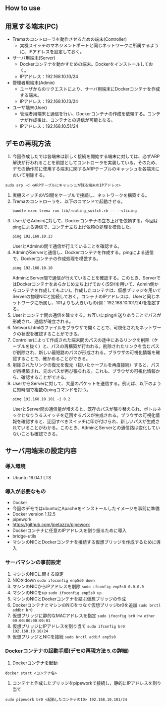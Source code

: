 How to use
----------

## 用意する端末(PC)
- Tremaのコントローラを動作させるための端末(Controller)
    - 実機スイッチのマネジメントポートと同じネットワークに所属するように、IPアドレスを設定しておく。
- サーバ用端末(Server)
    - Dockerコンテナを動かすための端末。Dockerをインストールしておく。
    - IPアドレス：192.168.10.10/24
- 管理者用端末(Admin)
    - ユーザからのリクエストにより、サーバ用端末にDockerコンテナを作成する端末。
    - IPアドレス：192.168.10.13/24
- ユーザ端末(User)
    - 管理者用端末と通信を行い、Dockerコンテナの作成を依頼する。コンテナが作成後は、コンテナとの通信が可能となる。
    - IPアドレス：192.168.10.51/24

## デモの再現方法
1. 今回作成したでは各端末は新しく接続を開始する端末に対しては、必ずARP解決が行われることを前提としてコントローラを実装している。そのため、デモの動作前に使用する端末に関するARPテーブルのキャッシュを各端末において削除する。
  ```
  sudo arp -d <ARPテーブルにキャッシュが残る端末のIPアドレス>
  ```
1. 実機スイッチのVSI間をケーブルで接続し、ネットワークを構築する。
1. Tremaのコントローラを、以下のコマンドで起動させる。  
    ```
    bundle exec trema run lib/routing_switch.rb -- --slicing
    ```  
1. UserからAdminに対して、Dockerコンテナの立ち上げを依頼する。今回はpingによる通信で、コンテナ立ち上げ依頼の処理を模倣した。
    ```
    ping 192.168.10.13
    ```  
    UserとAdminの間で通信が行えていることを確認する。
1. AdminがServerと通信し、Dockerコンテナを作成する。pingによる通信で、Dockerコンテナの作成処理を模倣する。
    ```
    ping 192.168.10.10
    ```  
    AdminとServer間で通信が行えていることを確認する。このとき、ServerではDockerコンテナをあらかじめ立ち上げておく(SSHを用いて、Admin側からコンテナを作成してもよい)。作成したコンテナは、仮想ブリッジを用いてServerの物理NICと接続しておく。コンテナのIPアドレスは、Userと同じネットワークに所属し、101よりも大きいもの(例：192.168.10.101/24)を指定する。  
1. Userとコンテナ間の通信を確立する。お互いにpingを送りあうことでパスが形成され、通信が確立される。
1. Network.htmlのファイルをブラウザで開くことで、可視化されたネットワークの状況を確認することができる。
1. Controllerによって作成された端末間のパスの途中にあるリンクを削除（ケーブルを抜く）と、パスの再構築が行われる。削除されたリンクを含むパスが削除され、新しい最短路のパスが形成される。ブラウザの可視化情報を確認することで、確かめることができる。
1. 削除されたリンクの復元を復元（抜いたケーブルを再度接続）すると、パスが再構築され、元のパスが再び張られる。これも、ブラウザの可視化情報から、確認することができる。  
1. UserからServerに対して、大量のパケットを送信する。例えば、以下のように短時間で複数のpingコマンドを打つ。  
    ```
    ping 192.168.10.101 -i 0.2
    ```  
    UserとServer間の通信量が増えると、既存のパスが張り替えられ、ボトルネックとなりうるスイッチを迂回するパスが生成される。ブラウザの可視化情報を確認すると、迂回すべきスイッチに印が付けられ、新しいパスが生成されていることがわかる。このとき、AdminとServerとの通信路は変化していないことも確認できる。

## サーバ用端末の設定内容
### 導入環境
- Ubuntu 16.04.1 LTS

### 導入が必要なもの
- Docker
 - 今回のデモではubuntuにApacheをインストールしたイメージを事前に準備
 - Docker version 1.12.5
- pipework
 - <https://github.com/jpetazzo/pipework>
 - Dockerコンテナに任意のIPアドレスを割り振るために導入
- bridge-utils
 - マシンのNICとDockerコンテナを接続する仮想ブリッジを作成するために導入

### サーバマシンの事前設定
1. マシンのNICに関する設定
  1. NICをdown
    ```
    sudo ifoconfig enp5s0 down
    ```
  1. マシンのNICからIPアドレスを削除
    ```
    sudo ifconfig enp5s0 0.0.0.0
    ```
  1. マシンのNICをup
    ```
    sudo ifoconfig enp5s0 up
    ```
1. マシンのNICとDockerコンテナを結ぶ仮想ブリッジの作成
  1. DockerコンテナとマシンのNICをつなぐ仮想ブリッジbr0を追加
    ```
    sudo brctl addbr br0
    ```
  1. 仮想ブリッジに静的なMACアドレスを指定
    ```
    sudo ifocnfig br0 hw ether 00:00:00:00:00:01
    ```
  1. 仮想ブリッジにIPアドレスを割り当て
    ```
    sudo ifconfig br0 192.168.10.10/24
    ```
  1. 仮想ブリッジとNICを接続
    ```
    sudo brctl addif enp5s0
    ```

### Dockerコンテナの起動手順(デモの再現方法 5.の詳細)
1. Dockerコンテナを起動
  ```
  docker start <コンテナ名>
  ```
1. コンテナと作成したブリッジをpipeworkで接続し，静的にIPアドレスを割り当て
  ```
  sudo pipework br0 <起動したコンテナのID> 192.168.10.101/24
  ```
